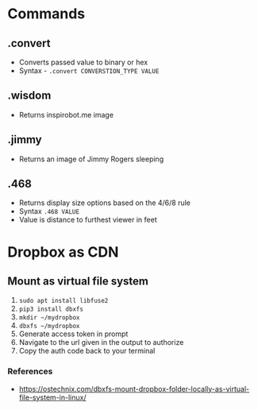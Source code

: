 # Commands
## .convert
* Converts passed value to binary or hex
* Syntax - ```.convert CONVERSTION_TYPE VALUE```

## .wisdom
* Returns inspirobot.me image

## .jimmy
* Returns an image of Jimmy Rogers sleeping

## .468
* Returns display size options based on the 4/6/8 rule
* Syntax ```.468 VALUE```
* Value is distance to furthest viewer in feet

# Dropbox as CDN
## Mount as virtual file system
1. ```sudo apt install libfuse2```
2. ```pip3 install dbxfs```
3. ```mkdir ~/mydropbox```
4. ```dbxfs ~/mydropbox```
5. Generate access token in prompt
6. Navigate to the url given in the output to authorize
7. Copy the auth code back to your terminal

### References
* https://ostechnix.com/dbxfs-mount-dropbox-folder-locally-as-virtual-file-system-in-linux/
